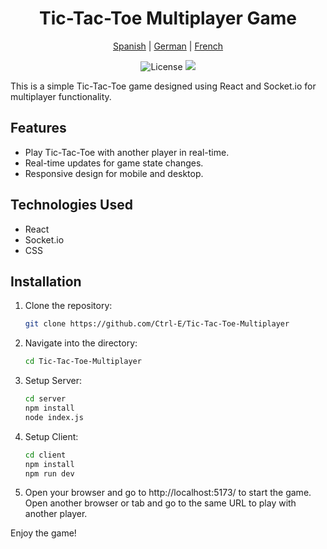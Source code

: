<h1 align="center">
  Tic-Tac-Toe Multiplayer Game
</h1>

<p align="center">
 <a href="docs/README.es.md">Spanish</a> | <a href="docs/README.de.md">German</a> | 
<a href="docs/README.fr.md">French</a>
</p>

<p align="center">
  <a><img src="https://img.shields.io/badge/license-MIT-blue" alt="License"></a>
  <a><img src="https://img.shields.io/badge/PRs-welcome-brightgreen.svg"/></a>
</p>
This is a simple Tic-Tac-Toe game designed using React and Socket.io for multiplayer functionality.

## Features

- Play Tic-Tac-Toe with another player in real-time.
- Real-time updates for game state changes.
- Responsive design for mobile and desktop.

## Technologies Used

- React
- Socket.io
- CSS

## Installation

1. Clone the repository:

   ```bash
   git clone https://github.com/Ctrl-E/Tic-Tac-Toe-Multiplayer
   ```

2. Navigate into the directory:
   ```bash
   cd Tic-Tac-Toe-Multiplayer
   ```
3. Setup Server:

   ```bash
   cd server
   npm install
   node index.js

   ```

4. Setup Client:

   ```bash
   cd client
   npm install
   npm run dev

   ```

5. Open your browser and go to http://localhost:5173/ to start the game. Open another browser or tab and go to the same URL to play with another player.

Enjoy the game!
